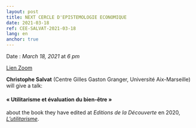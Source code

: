 ```yaml
---
layout: post
title: NEXT CERCLE D'EPISTEMOLOGIE ECONOMIQUE
date: 2021-03-18
ref: CEE-SALVAT-2021-03-18
lang: en
anchor: true
---
```


<i class="fas fa-table"></i> Date : _March 18, 2021_ at _6 pm_

<i class="fa fa-video-camera"></i> [Lien Zoom](https://zoom.univ-paris1.fr/j/97742490339?pwd=L2w0YmxxRW96akN3b1k1Q0EwQTVRdz09)

**Christophe Salvat** (Centre Gilles Gaston Granger, Université Aix-Marseille) will give a talk:

#### « Utilitarisme et évaluation du bien-être »

about the book they have edited at _Editions de la Découverte_ en 2020,  [*L’utilitarisme*](https://www.editionsladecouverte.fr/l_utilitarisme-9782348055379).
